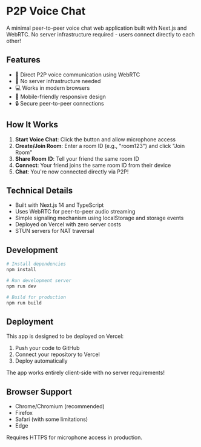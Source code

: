# P2P Voice Chat

A minimal peer-to-peer voice chat web application built with Next.js and WebRTC. No server infrastructure required - users connect directly to each other!

## Features

- 🎤 Direct P2P voice communication using WebRTC
- 🚀 No server infrastructure needed
- 💻 Works in modern browsers
- 📱 Mobile-friendly responsive design
- 🔒 Secure peer-to-peer connections

## How It Works

1. **Start Voice Chat**: Click the button and allow microphone access
2. **Create/Join Room**: Enter a room ID (e.g., "room123") and click "Join Room"
3. **Share Room ID**: Tell your friend the same room ID
4. **Connect**: Your friend joins the same room ID from their device
5. **Chat**: You're now connected directly via P2P!

## Technical Details

- Built with Next.js 14 and TypeScript
- Uses WebRTC for peer-to-peer audio streaming
- Simple signaling mechanism using localStorage and storage events
- Deployed on Vercel with zero server costs
- STUN servers for NAT traversal

## Development

```bash
# Install dependencies
npm install

# Run development server
npm run dev

# Build for production
npm run build
```

## Deployment

This app is designed to be deployed on Vercel:

1. Push your code to GitHub
2. Connect your repository to Vercel
3. Deploy automatically

The app works entirely client-side with no server requirements!

## Browser Support

- Chrome/Chromium (recommended)
- Firefox
- Safari (with some limitations)
- Edge

Requires HTTPS for microphone access in production.
